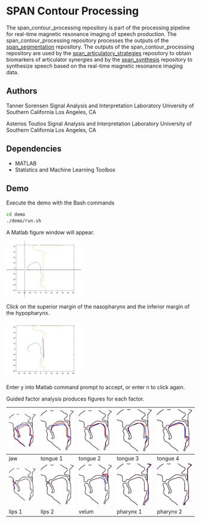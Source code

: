 # SPAN Contour Processing

The span_contour_processing repository is part of the processing pipeline 
for real-time magnetic resonance imaging of speech production.
The span_contour_processing repository processes the outputs of the 
[span_segmentation](https://github.com/usc-sail/span_segmentation) repository.
The outputs of the span_contour_processing repository are used by the
[span_articulatory_strategies](https://github.com/usc-sail/span_articulatory_strategies) repository
to obtain biomarkers of articulator synergies and by the 
[span_synthesis](https://github.com/usc-sail/span_synthesis) repository 
to synthesize speech based on the real-time magnetic resonance imaging data.

## Authors

Tanner Sorensen
Signal Analysis and Interpretation Laboratory
University of Southern California
Los Angeles, CA

Asterios Toutios
Signal Analysis and Interpretation Laboratory
University of Southern California
Los Angeles, CA


## Dependencies

+ MATLAB
+ Statistics and Machine Learning Toolbox


## Demo

Execute the demo with the Bash commands

```bash
cd demo
./demo/run.sh
```

A Matlab figure window will appear.

<img src="demo/images/gui_01.jpg" width="200">

Click on the superior margin of the nasopharynx 
and the inferior margin of the hypopharynx. 

<img src="demo/images/gui_02.jpg" width="200">

Enter y into Matlab command prompt to accept, 
or enter n to click again.

Guided factor analysis produces figures for each factor.

| <img src="demo/images/factor_1_jaw1_tng4_lip2_vel1_lar2.jpg" width="200"> | <img src="demo/images/factor_2_jaw1_tng4_lip2_vel1_lar2.jpg" width="200"> | <img src="demo/images/factor_3_jaw1_tng4_lip2_vel1_lar2.jpg" width="200"> | <img src="demo/images/factor_4_jaw1_tng4_lip2_vel1_lar2.jpg" width="200"> | <img src="demo/images/factor_5_jaw1_tng4_lip2_vel1_lar2.jpg" width="200"> |
| :--- | :--- | :--- | :--- | :--- | 
| jaw | tongue 1 | tongue 2 | tongue 3 | tongue 4 |
| <img src="demo/images/factor_6_jaw1_tng4_lip2_vel1_lar2.jpg" width="200"> | <img src="demo/images/factor_7_jaw1_tng4_lip2_vel1_lar2.jpg" width="200"> | <img src="demo/images/factor_8_jaw1_tng4_lip2_vel1_lar2.jpg" width="200"> | <img src="demo/images/factor_9_jaw1_tng4_lip2_vel1_lar2.jpg" width="200"> | <img src="demo/images/factor_10_jaw1_tng4_lip2_vel1_lar2.jpg" width="200"> |
| lips 1 | lips 2 | velum | pharynx 1 | pharynx 2 |
